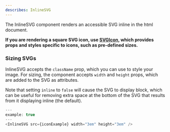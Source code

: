 ```yaml
---
describes: InlineSVG
---
```


The InlineSVG component renders an accessible SVG inline in the html document.

**If you are rendering a square SVG icon, use [SVGIcon](#SVGIcon), which provides
props and styles specific to icons, such as pre-defined sizes.**

### Sizing SVGs

InlineSVG accepts the `className` prop, which you can use to style your image.
For sizing, the component accepts `width` and `height` props, which are added
to the SVG as attributes.

Note that setting `inline` to `false` will cause the SVG to display block, which
can be useful for removing extra space at the bottom of the SVG that results from
it displaying inline (the default).

```js
---
example: true
---
<InlineSVG src={iconExample} width="3em" height="3em" />
```
